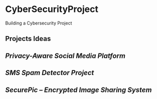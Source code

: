 # CyberSecurityProject
Building a Cybersecurity Project

## **Projects Ideas**

## *Privacy-Aware Social Media Platform*

## *SMS Spam Detector Project*

## *SecurePic – Encrypted Image Sharing System*
